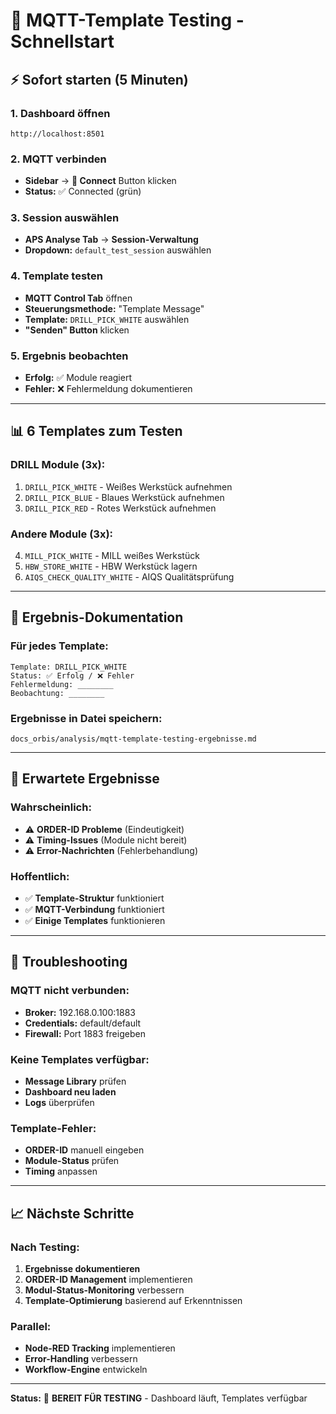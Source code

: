 # 🚀 MQTT-Template Testing - Schnellstart

## ⚡ **Sofort starten (5 Minuten)**

### **1. Dashboard öffnen**
```
http://localhost:8501
```

### **2. MQTT verbinden**
- **Sidebar** → **🔗 Connect** Button klicken
- **Status:** ✅ Connected (grün)

### **3. Session auswählen**
- **APS Analyse Tab** → **Session-Verwaltung**
- **Dropdown:** `default_test_session` auswählen

### **4. Template testen**
- **MQTT Control Tab** öffnen
- **Steuerungsmethode:** "Template Message"
- **Template:** `DRILL_PICK_WHITE` auswählen
- **"Senden" Button** klicken

### **5. Ergebnis beobachten**
- **Erfolg:** ✅ Module reagiert
- **Fehler:** ❌ Fehlermeldung dokumentieren

---

## 📊 **6 Templates zum Testen**

### **DRILL Module (3x):**
1. `DRILL_PICK_WHITE` - Weißes Werkstück aufnehmen
2. `DRILL_PICK_BLUE` - Blaues Werkstück aufnehmen  
3. `DRILL_PICK_RED` - Rotes Werkstück aufnehmen

### **Andere Module (3x):**
4. `MILL_PICK_WHITE` - MILL weißes Werkstück
5. `HBW_STORE_WHITE` - HBW Werkstück lagern
6. `AIQS_CHECK_QUALITY_WHITE` - AIQS Qualitätsprüfung

---

## 📝 **Ergebnis-Dokumentation**

### **Für jedes Template:**
```
Template: DRILL_PICK_WHITE
Status: ✅ Erfolg / ❌ Fehler
Fehlermeldung: ________
Beobachtung: ________
```

### **Ergebnisse in Datei speichern:**
```
docs_orbis/analysis/mqtt-template-testing-ergebnisse.md
```

---

## 🎯 **Erwartete Ergebnisse**

### **Wahrscheinlich:**
- ⚠️ **ORDER-ID Probleme** (Eindeutigkeit)
- ⚠️ **Timing-Issues** (Module nicht bereit)
- ⚠️ **Error-Nachrichten** (Fehlerbehandlung)

### **Hoffentlich:**
- ✅ **Template-Struktur** funktioniert
- ✅ **MQTT-Verbindung** funktioniert
- ✅ **Einige Templates** funktionieren

---

## 🔧 **Troubleshooting**

### **MQTT nicht verbunden:**
- **Broker:** 192.168.0.100:1883
- **Credentials:** default/default
- **Firewall:** Port 1883 freigeben

### **Keine Templates verfügbar:**
- **Message Library** prüfen
- **Dashboard neu laden**
- **Logs** überprüfen

### **Template-Fehler:**
- **ORDER-ID** manuell eingeben
- **Module-Status** prüfen
- **Timing** anpassen

---

## 📈 **Nächste Schritte**

### **Nach Testing:**
1. **Ergebnisse dokumentieren**
2. **ORDER-ID Management** implementieren
3. **Modul-Status-Monitoring** verbessern
4. **Template-Optimierung** basierend auf Erkenntnissen

### **Parallel:**
- **Node-RED Tracking** implementieren
- **Error-Handling** verbessern
- **Workflow-Engine** entwickeln

---

**Status:** 🚀 **BEREIT FÜR TESTING** - Dashboard läuft, Templates verfügbar
